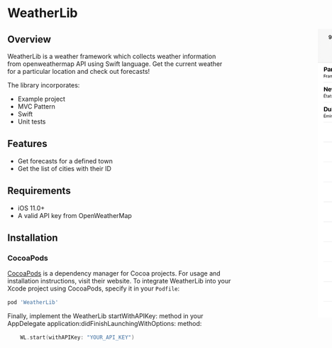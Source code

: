 # WeatherLib

<div style="width: 1000px; height 600px;"><img src="WeatherLib.png" width="30%" height="30%" align="right"></div>

## Overview

WeatherLib is a weather framework which collects weather information from openweathermap API using Swift language.
Get the current weather for a particular location and check out forecasts!

The library incorporates:

- Example project
- MVC Pattern
- Swift
- Unit tests

## Features

- Get forecasts for a defined town
- Get the list of cities with their ID

## Requirements

- iOS 11.0+
- A valid API key from OpenWeatherMap

## Installation

### CocoaPods

[CocoaPods](https://cocoapods.org) is a dependency manager for Cocoa projects. For usage and installation instructions, visit their website. To integrate WeatherLib into your Xcode project using CocoaPods, specify it in your `Podfile`:

```ruby
pod 'WeatherLib'
```

Finally, implement the WeatherLib startWithAPIKey: method in your AppDelegate application:didFinishLaunchingWithOptions: method:

```swift
    WL.start(withAPIKey: "YOUR_API_KEY")
```